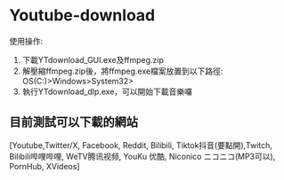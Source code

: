 # Youtube-download
使用操作:  
1. 下載YTdownload_GUI.exe及ffmpeg.zip  
2. 解壓縮ffmpeg.zip後，將ffmpeg.exe檔案放置到以下路徑:  
OS(C:)>Windows>System32>  
3. 執行YTdownload_dlp.exe，可以開始下載音樂囉  
## 目前測試可以下載的網站
[Youtube,Twitter/X, Facebook, Reddit, Bilibili, Tiktok抖音(要點開),Twitch, Bilibili哔哩哔哩, WeTV腾讯视频, YouKu 优酷, Niconico ニコニコ(MP3可以), PornHub, XVideos]
